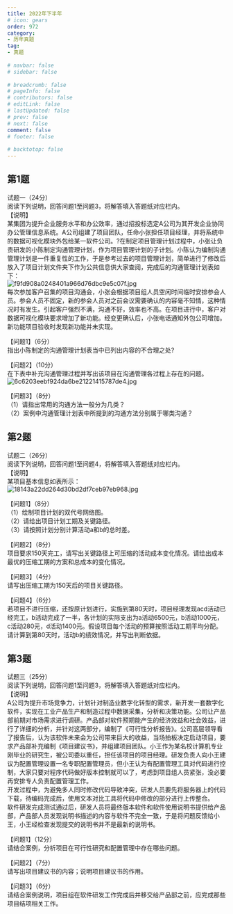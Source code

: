 ```yaml
---  
title: 2022年下半年  
# icon: gears  
order: 972  
category:  
- 历年真题  
tag:  
- 真题  
  
# navbar: false  
# sidebar: false  
  
# breadcrumb: false  
# pageInfo: false  
# contributors: false  
# editLink: false  
# lastUpdated: false  
# prev: false  
# next: false  
comment: false  
# footer: false  
  
# backtotop: false  
---  
```

## 第1题 ##

试题一（24分）  
阅读下列说明，回答问题1至问题3，将解答填入答题纸对应栏内。  
【说明】  
某集团为提升企业服务水平和办公效率，通过招投标选定A公司为其开发企业协同办公管理信息系统。A公司组建了项目团队，任命小张担任项目经理，并将系统中的数据可视化模块外包给某一软件公司。?在制定项目管理计划过程中，小张让负责研发的小陈制定沟通管理计划，作为项目管理计划的子计划。小陈认为编制沟通管理计划是一件重复性的工作，于是参考过去的项目管理计划，简单进行了修改后放入了项目计划文件夹下作为公共信息供大家查阅，完成后的沟通管理计划表如下：  
![f9fd908a0248401a966d76dbc9e5c07f.jpg][]  
每次参加客户召集的项目沟通会，小张会根据项目组人员空闲时间临时安排参会人员。参会人员不固定，新的参会人员对之前会议需要确认的内容毫不知情，这种情况时有发生。引起客户强烈不满，沟通不好，效率也不高。在项目进行中，客户对数据可视化模块要求增加了新功能。经变更确认后，小张电话通知外包公司增加。新功能项目验收时发现新功能并未实现。  
  
【问题1】（6分）  
指出小陈制定的沟通管理计划表当中已列出内容的不合理之处?  
  
【问题2】（10分）  
在下表中补充沟通管理过程并写出该项目在沟通管理各过程上存在的问题。  
![6c6203eebf924da6be21221415787de4.jpg][]  
  
【问题3】（8分）  
（1）请指出常用的沟通方法一般分为几类？  
（2）案例中沟通管理计划表中所提到的沟通方法分别属于哪类沟通？  


## 第2题 ##

试题二（26分）  
阅读下列说明，回答问题1至问题4，将解答填入答题纸对应栏内。  
【说明】  
某项目基本信息如表所示：  
![18143a22dd264d30bd2df7ceb97eb968.jpg][]  
  
【问题1】（8分）  
（1）绘制项目计划的双代号网络图。  
（2）请给出项目计划工期及关键路径。  
（3）请按照计划分别计算活动a和b的总时差。  
  
【问题2】（8分）  
项目要求150天完工，请写出关键路径上可压缩的活动成本变化情况。请绘出成本最优的压缩工期的方案和总成本的变化情况。  
  
【问题3】（4分）  
请写出压缩工期为150天后的项目关键路径。  
  
【问题4】（6分）  
若项目不进行压缩，还按原计划进行，实施到第80天时，项目经理发现acd活动已经完工，b活动完成了一半，各计划的实际支出为a活动6500元，b活动1000元，c活动280元，d活动1400元。假设项目每个活动的预算按照活动工期平均分配。请计算到第80天时，活动b的绩效情况，并写出判断依据。  


## 第3题 ##

试题三（25分）  
阅读下列说明，回答问题1至问题3，将解答填入答题纸对应栏内。  
【说明】  
A公司为提升市场竞争力，计划针对制造业数字化转型的需求，新开发一套数字化软件，实现在工业产品生产和制造过程中数据采集，分析和决策功能。公司让产品部前期对市场需求进行调研。产品部对软件预期能产生的经济效益和社会效益，进行了详细的分析，并针对这两部分，编制了《可行性分析报告》。公司高层领导看了报告后，认为该软件未来会为公司带来巨大的收益，当场拍板决定启动项目，要求产品部补充编制《项目建议书》，并组建项目团队。小王作为某名校计算机专业刚毕业的研究生，被公司委以重任，担任该项目的项目经理。研发负责人向小王建议为配置管理设置一名专职配置管理员，但小王认为有配置管理工具对代码进行控制，大家只要对程序代码做好版本控制就可以了，考虑到项目组人员紧张，没必要再安排专人负责配置管理工作。  
开发过程中，为避免多人同时修改代码导致冲突，研发人员要先将服务器上的代码下载，待编码完成后，使用文本对比工具将代码中修改的部分进行上传整合。  
软件研发完成测试通过后，研发人员将最终版本软件和软件使用说明书提供给产品部，产品部人员发现说明书描述的内容与软件不完全一致，于是将问题反馈给小王，小王经检查发现提交的说明书并不是最新的说明书。  
  
【问题1】（12分）  
请结合案例，分析项目在可行性研究和配置管理中存在哪些问题。  
  
【问题2】（7分）  
请写出项目建议书的内容；说明项目建议书的作用。  
  
【问题3】（6分）  
请结合案例说明，项目组在软件研发工作完成后并移交给产品部之前，应完成那些项目结项相关工作。  



[f9fd908a0248401a966d76dbc9e5c07f.jpg]: https://www.xkxxkx.cn/file/exam/software/信息系统项目管理师/案例/第1题/f9fd908a0248401a966d76dbc9e5c07f.jpg
[6c6203eebf924da6be21221415787de4.jpg]: https://www.xkxxkx.cn/file/exam/software/信息系统项目管理师/案例/第1题/6c6203eebf924da6be21221415787de4.jpg
[18143a22dd264d30bd2df7ceb97eb968.jpg]: https://www.xkxxkx.cn/file/exam/software/信息系统项目管理师/案例/第2题/18143a22dd264d30bd2df7ceb97eb968.jpg

